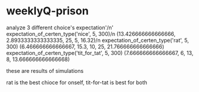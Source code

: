 # weeklyQ-prison

analyze 3 different choice's expectation'/n'
expectation_of_certen_type('nice', 5, 300)/n
(13.426666666666666, 2.8933333333333335, 25, 5, 16.32)/n
expectation_of_certen_type('rat', 5, 300)
(6.466666666666667, 15.3, 10, 25, 21.766666666666666)
expectation_of_certen_type('tit_for_tat', 5, 300)
(7.666666666666667, 6, 13, 8, 13.666666666666668)

these are results of simulations

rat is the best chioce for onself, tit-for-tat is best for both
